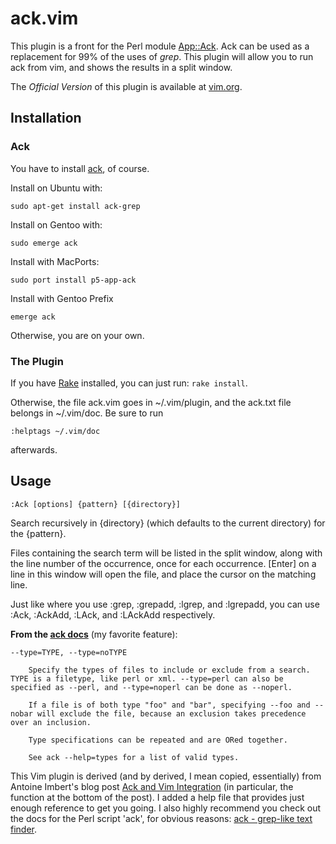# ack.vim #

This plugin is a front for the Perl module
[App::Ack](http://search.cpan.org/~petdance/ack/ack).  Ack can be used as a
replacement for 99% of the uses of _grep_.  This plugin will allow you to run
ack from vim, and shows the results in a split window.

The *Official Version* of this plugin is available at [vim.org](http://www.vim.org/scripts/script.php?script_id=2572).

## Installation ##


### Ack

You have to install [ack](http://search.cpan.org/~petdance/ack/ack), of course.

Install on Ubuntu with:

    sudo apt-get install ack-grep

Install on Gentoo with:

    sudo emerge ack

Install with MacPorts:

    sudo port install p5-app-ack

Install with Gentoo Prefix

    emerge ack

Otherwise, you are on your own.

### The Plugin

If you have [Rake](http://rake.rubyforge.org/) installed, you can just run: `rake install`.

Otherwise, the file ack.vim goes in ~/.vim/plugin, and the ack.txt file belongs in ~/.vim/doc.  Be sure to run

    :helptags ~/.vim/doc

afterwards.


## Usage ##

    :Ack [options] {pattern} [{directory}]

Search recursively in {directory} (which defaults to the current directory) for the {pattern}.

Files containing the search term will be listed in the split window, along with
the line number of the occurrence, once for each occurrence.  [Enter] on a line
in this window will open the file, and place the cursor on the matching line.

Just like where you use :grep, :grepadd, :lgrep, and :lgrepadd, you can use
:Ack, :AckAdd, :LAck, and :LAckAdd respectively.

**From the [ack docs](http://search.cpan.org/~petdance/ack/ack)** (my favorite feature):

    --type=TYPE, --type=noTYPE

        Specify the types of files to include or exclude from a search. TYPE is a filetype, like perl or xml. --type=perl can also be specified as --perl, and --type=noperl can be done as --noperl.

        If a file is of both type "foo" and "bar", specifying --foo and --nobar will exclude the file, because an exclusion takes precedence over an inclusion.

        Type specifications can be repeated and are ORed together.

        See ack --help=types for a list of valid types.

This Vim plugin is derived (and by derived, I mean copied, essentially) from
Antoine Imbert's blog post [Ack and Vim
Integration](http://blog.ant0ine.com/2007/03/ack_and_vim_integration.html) (in
particular, the function at the bottom of the post).  I added a help file that
provides just enough reference to get you going.  I also highly recommend you
check out the docs for the Perl script 'ack', for obvious reasons: [ack -
grep-like text finder](http://search.cpan.org/~petdance/ack/ack).

